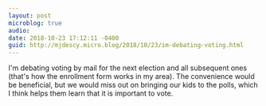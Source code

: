 ```yaml
---
layout: post
microblog: true
audio: 
date: 2018-10-23 17:12:11 -0400
guid: http://mjdescy.micro.blog/2018/10/23/im-debating-voting.html
---
```

I'm debating voting by mail for the next election and all subsequent ones (that's how the enrollment form works in my area). The convenience would be beneficial, but we would miss out on bringing our kids to the polls, which I think helps them learn that it is important to vote.
